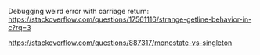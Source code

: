 Debugging weird error with carriage return: https://stackoverflow.com/questions/17561116/strange-getline-behavior-in-c?rq=3

https://stackoverflow.com/questions/887317/monostate-vs-singleton